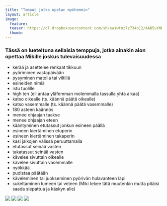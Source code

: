 ```yaml
---
title: "Temput jotka opetan myöhemmin"
layout: article
image:
  feature:
  teaser: https://dl.dropboxusercontent.com/sh/ea1wtnz7z734o12/AAB5uYNNRfs5bhIlYFmnw9Rua/temput/3/DSC30147-245px.jpg
  thumb:
---
```


### Tässä on lueteltuna sellaisia temppuja, jotka ainakin aion opettaa Mikille joskus tulevaisuudessa

* kerää ja asettelee renkaat tikkuun
* pyöriminen vastapäivään
* pysyminen matolla tai viltillä
* esineiden nimiä
* istu tuolille
* high ten (eli antaa yläfemman molemmalla tassulla yhtä aikaa)
* katso oikealle (ts. käännä päätä oikealle)
* katso vasemmalle (ts. käännä päätä vasemmalle)
* 180 asteen käännös
* menee ohjaajan taakse
* menee ohjaajan eteen
* kääntyminen etutassut jonkun esineen päällä
* esineen kiertäminen etuperin
* esineen kiertäminen takaperin
* kasi jalkojen välissä peruuttamalla
* etutassut seinää vasten
* takatassut seinää vasten
* kävelee sivuttain oikealle
* kävelee sivuttain vasemmalle
* nyökkää
* pudistaa päätään
* käveleminen tai juokseminen pyörivän hulavanteen läpi
* sukeltaminen lumeen tai veteen (Miki tekee tätä muutenkin mutta pitäisi saada siepattua ja käskyn alle)

[![](https://dl.dropboxusercontent.com/sh/ea1wtnz7z734o12/AADjvz5zRFEANi0kfgPWLDaqa/temput/3/IMG19686-245px.jpg)](https://dl.dropboxusercontent.com/sh/ea1wtnz7z734o12/AAAAZKpqOgqf9jAm_hTBtqVra/temput/3/IMG19686.JPG)
[![](https://dl.dropboxusercontent.com/sh/ea1wtnz7z734o12/AAAQ4xtt7ZlGZDubu4Kmp0__a/temput/3/DSC22512-245px.jpg)](https://dl.dropboxusercontent.com/sh/ea1wtnz7z734o12/AAAkGocSw93CHyJFFxd9W4kta/temput/3/DSC22512.JPG)
[![](https://dl.dropboxusercontent.com/sh/ea1wtnz7z734o12/AACBsJ9tAfG-J7N6gfOndo-Oa/temput/3/IMG14954-245px.jpg)](https://dl.dropboxusercontent.com/sh/ea1wtnz7z734o12/AAAWDGr88SFkHCb6BsGS0p2fa/temput/3/IMG14954.JPG)
[![](https://dl.dropboxusercontent.com/sh/ea1wtnz7z734o12/AADefz12OQdMo55Rlct41Z8ca/temput/3/IMG12660-245px.jpg)](https://dl.dropboxusercontent.com/sh/ea1wtnz7z734o12/AAD6ZnuB-ERDhZcwxj7JMmx6a/temput/3/IMG12660.JPG)
